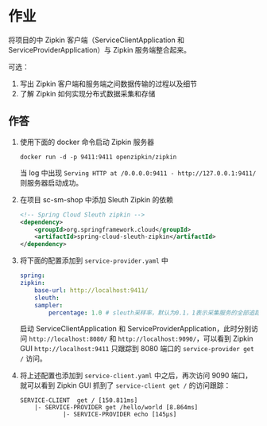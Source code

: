 # 作业

将项目的中 Zipkin 客户端（ServiceClientApplication 和 ServiceProviderApplication）与 Zipkin 服务端整合起来。

可选：

1. 写出 Zipkin 客户端和服务端之间数据传输的过程以及细节
2. 了解 Zipkin 如何实现分布式数据采集和存储

## 作答

1. 使用下面的 docker 命令启动 Zipkin 服务器

    ```shell
    docker run -d -p 9411:9411 openzipkin/zipkin
    ```

    当 log 中出现 `Serving HTTP at /0.0.0.0:9411 - http://127.0.0.1:9411/` 则服务器启动成功。

2. 在项目 sc-sm-shop 中添加 Sleuth Zipkin 的依赖

    ```xml
    <!-- Spring Cloud Sleuth zipkin -->
    <dependency>
        <groupId>org.springframework.cloud</groupId>
        <artifactId>spring-cloud-sleuth-zipkin</artifactId>
    </dependency>
    ```

3. 将下面的配置添加到 `service-provider.yaml` 中

    ```yaml
    spring:
    zipkin:
        base-url: http://localhost:9411/
        sleuth:
        sampler:
            percentage: 1.0 # sleuth采样率，默认为0.1，1表示采集服务的全部追踪数据。值越大收集越及时，但性能影响也越大
    ```

    启动 ServiceClientApplication 和 ServiceProviderApplication，此时分别访问 `http://localhost:8080/` 和 `http://localhost:9090/`，可以看到 Zipkin GUI `http://localhost:9411` 只跟踪到 8080 端口的 `service-provider get /` 访问。

4. 将上述配置也添加到 `service-client.yaml` 中之后，再次访问 9090 端口，就可以看到 Zipkin GUI 抓到了 `service-client get /` 的访问跟踪：

    ```text
    SERVICE-CLIENT  get / [150.811ms]
        |- SERVICE-PROVIDER get /hello/world [8.864ms]
                |- SERVICE-PROVIDER echo [145µs]
    ```
